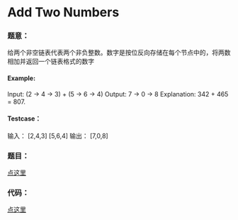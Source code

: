 #	Add Two Numbers


### 题意：
给两个非空链表代表两个非负整数。数字是按位反向存储在每个节点中的，将两数相加并返回一个链表格式的数字

#### Example:
Input: (2 -> 4 -> 3) + (5 -> 6 -> 4)
Output: 7 -> 0 -> 8
Explanation: 342 + 465 = 807.

#### Testcase：
输入：
[2,4,3]
[5,6,4]
输出：
[7,0,8]

### 题目：
<a href="https://leetcode.com/problems/add-two-numbers" target="_blank">点这里</a>

### 代码：
<a href="./Add_Two_Numbers.js">点这里</a>
